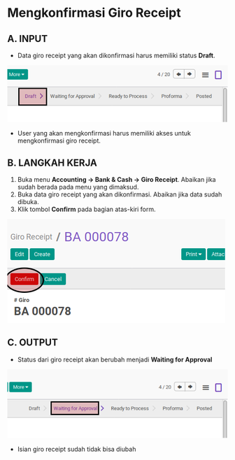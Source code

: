 # Mengkonfirmasi Giro Receipt

## A. INPUT

* Data giro receipt yang akan dikonfirmasi harus memiliki status **Draft**.

![](../../img/giro-receipt/status-draft.png)

* User yang akan mengkonfirmasi harus memiliki akses untuk mengkonfirmasi giro receipt.

## B. LANGKAH KERJA

1. Buka menu **Accounting -> Bank & Cash -> Giro Receipt**. Abaikan jika sudah berada
pada menu yang dimaksud.
2. Buka data giro receipt yang akan dikonfirmasi. Abaikan jika data sudah dibuka.
3. Klik tombol **Confirm** pada bagian atas-kiri form.

![](../../img/giro-receipt/tombol-confirm.png)

## C. OUTPUT

* Status dari giro receipt akan berubah menjadi **Waiting for Approval**

![](../../img/giro-receipt/status-waiting-for-approval.png)

* Isian giro receipt sudah tidak bisa diubah
